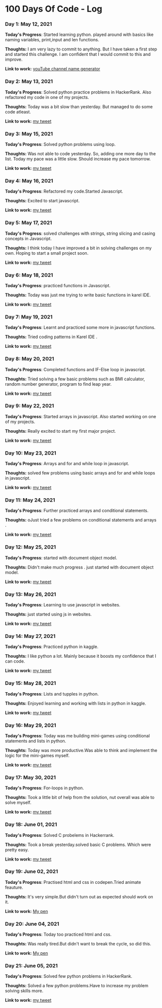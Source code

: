 # 100 Days Of Code - Log

### Day 1: May 12, 2021


**Today's Progress**: Started learning python. played around with basics like naming variables, print,input and len functions.

**Thoughts:** I am very lazy to commit to anything. But I have taken a first step and started this challenge. I am confident that I would commit to this and improve.

**Link to work:** [youTube channel name generator](https://github.com/Akshara604/youTubeChannelNameGenerator)

### Day 2: May 13, 2021


**Today's Progress**: Solved python practice problems in HackerRank. Also refactored my code in one of my projects.

**Thoughts:** Today was a bit slow than yesterday. But managed to do some code atleast.

**Link to work:** [my tweet](https://twitter.com/Ironman08032722/status/1392873186341974020)

### Day 3: May 15, 2021


**Today's Progress**: Solved python problems using loop.

**Thoughts:** Was not able to code yesterday. So, adding one more day to the list. Today my pace was a little slow. Should increase my pace tomorrow.

**Link to work:** [my tweet](https://twitter.com/Ironman08032722/status/1393592149535379456)

### Day 4: May 16, 2021


**Today's Progress**: Refactored my code.Started Javascript.

**Thoughts:** Excited to start javascript.

**Link to work:** [my tweet](https://twitter.com/Ironman08032722/status/1393969165904465921)

### Day 5: May 17, 2021


**Today's Progress**: solved challenges with strings, string slicing and casing concepts in Javascript.

**Thoughts:** I think today I have improved a bit in solving challenges on my own. Hoping to start a small project soon.

**Link to work:** [my tweet](https://twitter.com/Ironman08032722/status/1394296989060243458)

### Day 6: May 18, 2021


**Today's Progress**: practiced functions in Javascript.

**Thoughts:** Today was just me trying to write basic functions in karel IDE.

**Link to work:** [my tweet](https://twitter.com/Ironman08032722/status/1394691894089707522)

### Day 7: May 19, 2021


**Today's Progress**: Learnt and practiced some more in javascript functions.

**Thoughts:** Tried coding patterns in Karel IDE .

**Link to work:** [my tweet](https://twitter.com/Ironman08032722/status/1395039743008669704)

### Day 8: May 20, 2021


**Today's Progress**: Completed functions and IF-Else loop in javascript.

**Thoughts:** Tried solving a few basic problems such as BMI calculator, random number generator, program to find leap year.

**Link to work:** [my tweet](https://twitter.com/Ironman08032722/status/1395394667949170689)

### Day 9: May 22, 2021


**Today's Progress**: Started arrays in javascript. Also started working on one of my projects.

**Thoughts:** Really excited to start my first major project.

**Link to work:** [my tweet](https://twitter.com/Ironman08032722/status/1396119125475266563)

### Day 10: May 23, 2021


**Today's Progress**: Arrays and for and while loop in javascript.

**Thoughts:** solved few problems using basic arrays and for and while loops in javascript.

**Link to work:** [my tweet](https://twitter.com/Ironman08032722/status/1396482743119142913)

### Day 11: May 24, 2021


**Today's Progress**: Further practiced arrays and conditional statements.

**Thoughts:** oJust tried a few problems on conditional statements and arrays .

**Link to work:** [my tweet](https://twitter.com/Ironman08032722/status/1396854582320369667)

### Day 12: May 25, 2021


**Today's Progress**: started with document object model.

**Thoughts:** Didn't make much progress . just started with document object model.

**Link to work:** [my tweet](https://twitter.com/Ironman08032722/status/1397209195536130062)

### Day 13: May 26, 2021


**Today's Progress**: Learning to use javascript in websites.

**Thoughts:** just started using js in websites.

**Link to work:** [my tweet](https://twitter.com/Ironman08032722/status/1397567835258294277)

### Day 14: May 27, 2021


**Today's Progress**: Practiced python in kaggle.

**Thoughts:** I like python a lot. Mainly because it boosts my confidence that I can code.

**Link to work:** [my tweet](https://twitter.com/Ironman08032722/status/1397939040633061379)

### Day 15: May 28, 2021


**Today's Progress**: Lists and tupples in python.

**Thoughts:** Enjoyed learning and working with lists in python in kaggle.

**Link to work:** [my tweet](https://twitter.com/Ironman08032722/status/1398301194603220992)

### Day 16: May 29, 2021


**Today's Progress**: Today was me building mini-games using conditional statements and lists in python.

**Thoughts:** Today was more productive.Was able to think and implement the logic for the mini-games myself.

**Link to work:** [my tweet](https://twitter.com/Ironman08032722/status/1398663588160540677)

### Day 17: May 30, 2021


**Today's Progress**: For-loops in python.

**Thoughts:** Took a little bit of help from the solution, nut overall was able to solve myself.

**Link to work:** [my tweet](https://twitter.com/Ironman08032722/status/1399034084395868166)

### Day 18: June 01, 2021


**Today's Progress**: Solved C probelems in Hackerrank.

**Thoughts:** Took a break yesterday.solved basic C problems. Which were pretty easy.

**Link to work:** [my tweet](https://twitter.com/Ironman08032722/status/1399745969269338112)

### Day 19: June 02, 2021


**Today's Progress**: Practised html and css in codepen.Tried animate feauture.

**Thoughts:** It's very simple.But didn't turn out as expected should work on it.

**Link to work:** [My pen](https://codepen.io/akshara604/pen/GRWQMVp)

### Day 20: June 04, 2021


**Today's Progress**: Today too practiced html and css.

**Thoughts:** Was really tired.But didn't want to break the cycle, so did this.

**Link to work:** [My pen](https://codepen.io/akshara604/pen/oNZqVgm)

### Day 21: June 05, 2021


**Today's Progress**: Solved few python problems in HackerRank.

**Thoughts:** Solved a few python problems.Have to increase my problem solving skills more.

**Link to work:** [my tweet](https://twitter.com/Ironman08032722/status/1401175465180549120)

